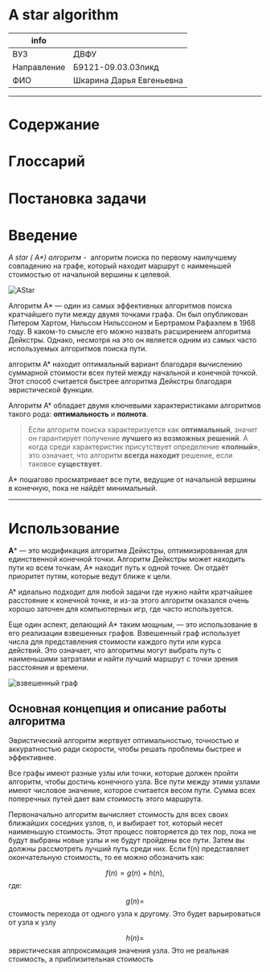 # A star algorithm


| info          |               |
| ------------- | ------------- |
| ВУЗ | ДВФУ|
| Направление   | Б9121-09.03.03пикд|
| ФИО      | Шкарина Дарья Евгеньевна|

____

# Cодержание

# Глоссарий

# Постановка задачи


# Введение

 _A star ( A*) алгоритм_ -  алгоритм поиска по первому наилучшему совпадению на графе, который находит маршрут с наименьшей стоимостью от начальной вершины к целевой.

![AStar](https://user-images.githubusercontent.com/98378287/206121400-d5dc0ce7-b0b8-49c0-b222-14683123e79f.gif)

 
Алгоритм А* — один из самых эффективных алгоритмов поиска кратчайшего пути между двумя точками графа. Он был опубликован Питером Хартом, Нильсом Нильссоном и Бертрамом Рафаэлем в 1968 году. В каком-то смысле его можно назвать расширением алгоритма Дейкстры. Однако, несмотря на это он является одним из самых часто используемых алгоритмов поиска пути.

алгоритм А* находит оптимальный вариант благодаря вычислению суммарной стоимости всех путей между начальной и конечной точкой. Этот способ считается быстрее алгоритма Дейкстры благодаря эвристической функции.

Алгоритм А* обладает двумя ключевыми характеристиками алгоритмов такого рода: **оптимальность** и **полнота**.

> Если алгоритм поиска характеризуется как **оптимальный**, значит он гарантирует получение **лучшего из возможных решений**. А когда среди характеристик присутствует определение **«полный»**, это означает, что алгоритм **всегда находит** решение, если таковое **существует**.

A* пошагово просматривает все пути, ведущие от начальной вершины в конечную, пока не найдёт минимальный.

____

# Использование

**A*** — это модификация алгоритма Дейкстры, оптимизированная для единственной конечной точки. Алгоритм Дейкстры может находить пути ко всем точкам, A* находит путь к одной точке. Он отдаёт приоритет путям, которые ведут ближе к цели.

А* идеально подходит для любой задачи где нужно найти кратчайшее расстояние к конечной точке, и из-за этого алгоритм оказался очень хорошо заточен для компьютерных игр, где часто используется.

Еще один аспект, делающий A* таким мощным, — это использование в его реализации взвешенных графов. Взвешенный граф использует числа для представления стоимости каждого пути или курса действий. Это означает, что алгоритмы могут выбрать путь с наименьшими затратами и найти лучший маршрут с точки зрения расстояния и времени.

![взвешенный граф](https://user-images.githubusercontent.com/98378287/206121850-ea7bd0eb-61c7-4517-8a45-60595369de90.jpg)


## Основная концепция и описание работы алгоритма

Эвристический алгоритм жертвует оптимальностью, точностью и аккуратностью ради скорости, чтобы решать проблемы быстрее и эффективнее.

Все графы имеют разные узлы или точки, которые должен пройти алгоритм, чтобы достичь конечного узла. Все пути между этими узлами имеют числовое значение, которое считается весом пути. Сумма всех поперечных путей дает вам стоимость этого маршрута.

Первоначально алгоритм вычисляет стоимость для всех своих ближайших соседних узлов, n, и выбирает тот, который несет наименьшую стоимость. Этот процесс повторяется до тех пор, пока не будут выбраны новые узлы и не будут пройдены все пути. Затем вы должны рассмотреть лучший путь среди них. Если f(n) представляет окончательную стоимость, то ее можно обозначить как:

$$f(n) = g(n) + h(n),$$ где:

$$g(n) =$$ стоимость перехода от одного узла к другому. Это будет варьироваться от узла к узлу

$$h(n) =$$ эвристическая аппроксимация значения узла. Это не реальная стоимость, а приблизительная стоимость
